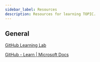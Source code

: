 ```yaml
---
sidebar_label: Resources
description: Resources for learning TOPIC.
---
```


## General

[GitHub Learning Lab](https://lab.github.com/)

[GitHub - Learn | Microsoft Docs](https://docs.microsoft.com/en-us/learn/browse/?products=github)